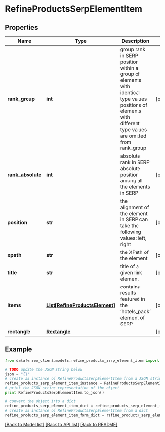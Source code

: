 # RefineProductsSerpElementItem


## Properties

Name | Type | Description | Notes
------------ | ------------- | ------------- | -------------
**rank_group** | **int** | group rank in SERP position within a group of elements with identical type values positions of elements with different type values are omitted from rank_group | [optional] 
**rank_absolute** | **int** | absolute rank in SERP absolute position among all the elements in SERP | [optional] 
**position** | **str** | the alignment of the element in SERP can take the following values: left, right | [optional] 
**xpath** | **str** | the XPath of the element | [optional] 
**title** | **str** | title of a given link element | [optional] 
**items** | [**List[RefineProductsElement]**](RefineProductsElement.md) | contains results featured in the ‘hotels_pack’ element of SERP | [optional] 
**rectangle** | [**Rectangle**](Rectangle.md) |  | [optional] 

## Example

```python
from dataforseo_client.models.refine_products_serp_element_item import RefineProductsSerpElementItem

# TODO update the JSON string below
json = "{}"
# create an instance of RefineProductsSerpElementItem from a JSON string
refine_products_serp_element_item_instance = RefineProductsSerpElementItem.from_json(json)
# print the JSON string representation of the object
print RefineProductsSerpElementItem.to_json()

# convert the object into a dict
refine_products_serp_element_item_dict = refine_products_serp_element_item_instance.to_dict()
# create an instance of RefineProductsSerpElementItem from a dict
refine_products_serp_element_item_form_dict = refine_products_serp_element_item.from_dict(refine_products_serp_element_item_dict)
```
[[Back to Model list]](../README.md#documentation-for-models) [[Back to API list]](../README.md#documentation-for-api-endpoints) [[Back to README]](../README.md)


